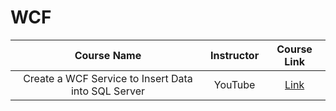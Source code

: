# WCF

|Course Name|Instructor|Course Link|
|:-:|:-:|:-:|
|Create a WCF Service to Insert Data into SQL Server|YouTube|[Link](https://www.youtube.com/watch?v=Mw-jiJszLd8&list=PLhdSMcjpylf_rjYidTW42pFsTZCrOXcxa&ab_channel=AlloyMobile)|
